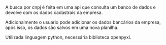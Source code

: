 A busca por cnpj é feita em uma api que consulta um banco de dados e devolve com os dados cadastrais da empresa. 

Adicionalmente o usuario pode adicionar os dados bancários da empresa, após isso, os dados são salvos em uma nova planilha.

Utilizada linguagem python, necessária biblioteca openpyxl.
